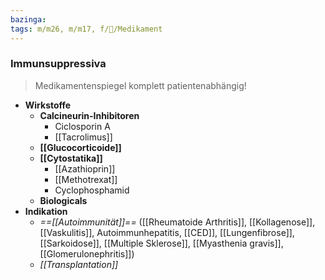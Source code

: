 ```yaml
---
bazinga: 
tags: m/m26, m/m17, f/💊/Medikament
---
```

### Immunsuppressiva
> Medikamentenspiegel komplett patientenabhängig!
- **Wirkstoffe**
	- **Calcineurin-Inhibitoren**
		- Ciclosporin A
		- [[Tacrolimus]]
	- **[[Glucocorticoide]]**
	- **[[Cytostatika]]**
		- [[Azathioprin]]
		- [[Methotrexat]]
		- Cyclophosphamid
	- **Biologicals**
- **Indikation**
	- *==[[Autoimmunität]]==* ([[Rheumatoide Arthritis]], [[Kollagenose]], [[Vaskulitis]], Autoimmunhepatitis, [[CED]], [[Lungenfibrose]], [[Sarkoidose]], [[Multiple Sklerose]], [[Myasthenia gravis]], [[Glomerulonephritis]])
	- *[[Transplantation]]*
